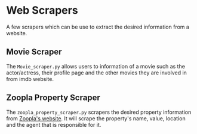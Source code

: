 # Web Scrapers
A few scrapers which can be use to extract the desired information from a website.

## __Movie Scraper__ 
The `Movie_scraper.py` allows users to information of a movie such as the actor/actress, their profile page and the other movies they are involved in from imdb website. 

## __Zoopla Property Scraper__ 
The `zoopla_property_scraper.py` scrapers the desired property information from 
[Zoopla's website](https://www.zoopla.co.uk/). It will scrape the property's name, value, location and the agent that is responsible for it. 